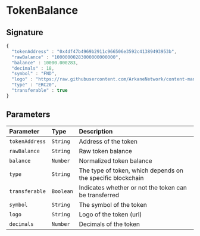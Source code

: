 # TokenBalance

## Signature

```javascript
{
  "tokenAddress" : "0x4df47b4969b2911c966506e3592c41389493953b",
  "rawBalance" : "10000000283000000000000",
  "balance" : 10000.000283,
  "decimals" : 18,
  "symbol" : "FND",
  "logo" : "https://raw.githubusercontent.com/ArkaneNetwork/content-management/master/tokens/ethereum/mainnet/logos/0x4df47b4969b2911c966506e3592c41389493953b.png",
  "type" : "ERC20",
  "transferable" : true
}
```

## Parameters

| Parameter | Type | Description |
| :--- | :--- | :--- |
| `tokenAddress` | `String` | Address of the token |
| `rawBalance` | `String` | Raw token balance |
| `balance` | `Number` | Normalized token balance |
| `type` | `String` | The type of token, which depends on the specific blockchain |
| `transferable` | `Boolean` | Indicates whether or not the token can be transferred |
| `symbol` | `String` | The symbol of the token |
| `logo` | `String` | Logo of the token \(url\) |
| `decimals` | `Number` | Decimals of the token |

